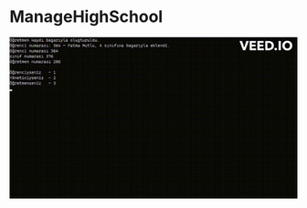 # ManageHighSchool

![homework-output](https://github.com/mutluf/ManageHighSchoolConsoleApp/blob/master/homework.gif.gif)
